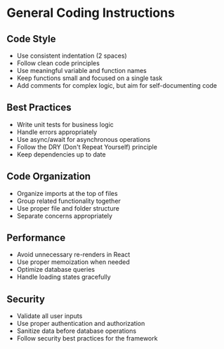 # General Coding Instructions

## Code Style
- Use consistent indentation (2 spaces)
- Follow clean code principles
- Use meaningful variable and function names
- Keep functions small and focused on a single task
- Add comments for complex logic, but aim for self-documenting code

## Best Practices
- Write unit tests for business logic
- Handle errors appropriately
- Use async/await for asynchronous operations
- Follow the DRY (Don't Repeat Yourself) principle
- Keep dependencies up to date

## Code Organization
- Organize imports at the top of files
- Group related functionality together
- Use proper file and folder structure
- Separate concerns appropriately

## Performance
- Avoid unnecessary re-renders in React
- Use proper memoization when needed
- Optimize database queries
- Handle loading states gracefully

## Security
- Validate all user inputs
- Use proper authentication and authorization
- Sanitize data before database operations
- Follow security best practices for the framework
